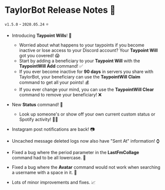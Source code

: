 # TaylorBot Release Notes 📝
`v1.5.0` - `2020.05.24` ⭐

- Introducing __Taypoint Wills__! 📜
    - Worried about what happens to your taypoints if you become inactive or lose access to your Discord account? Your __Taypoint Will__ got you covered! 😱
    - Start by adding a beneficiary to your __Taypoint Will__ with the **TaypointWill Add** command! ✅
    - If you ever become inactive for __90 days__ in servers you share with TaylorBot, your beneficiary can use the **TaypointWill Claim** command to get all your points! 💰
    - If you ever change your mind, you can use the **TaypointWill Clear** command to remove your beneficiary! ❌

- New **Status** command! 👀
    - Look up someone's or show off your own current custom status or Spotify activity! ✍🏼

- Instagram post notifications are back! 📷

- Uncached message deleted logs now also have "Sent At" information! ⌚

- Fixed a bug where the period parameter in the **LastFmCollage** command had to be all lowercase. 🐛

- Fixed a bug where the **Avatar** command would not work when searching a username with a space in it. 🐛

- Lots of minor improvements and fixes. 📈
